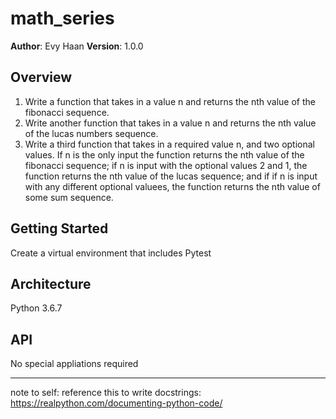 # math_series

**Author**: Evy Haan
**Version**: 1.0.0

## Overview
1. Write a function that takes in a value n and returns the nth value of the fibonacci sequence.
2. Write another function that takes in a value n and returns the nth value of the lucas numbers sequence.
3. Write a third function that takes in a required value n, and two optional values. If n is the only input the function returns the nth value of the fibonacci sequence; if n is input with the optional values 2 and 1, the function returns the nth value of the lucas sequence; and if if n is input with any different optional valuees, the function returns the nth value of some sum sequence.

## Getting Started
Create a virtual environment that includes Pytest

## Architecture
Python 3.6.7

## API
No special appliations required




****
note to self: reference this to write docstrings: https://realpython.com/documenting-python-code/